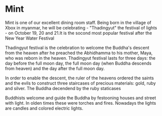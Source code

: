 # Mint

Mint is one of our excellent dining room staff. Being born in the village of Xbox in myanmar, he will be celebrating - "Thadingyut" the festival of lights - on October 19, 20 and 21.It is the socond most popular festival after the New Year Water Festival

Thadingyut festival is the celebration to welcome the Buddha's descent from the heaven after he preached the Abhidhamma to his mother, Maya, who was reborn in the heaven. Thadingyut festival lasts for three days: the day before the full moon day, the full moon day (when Buddha descends from heaven) and the day after the full moon day.

In order to enable the descent, the ruler of the heavens ordered the saints and the evils to construct three staircases of precious materials: gold, ruby and silver. The Buddha decendend by the ruby staticases

Buddhists welcome and guide the Buddha by festooning houses and street with light. In olden times these were torches and fires. Nowadays the lights are candles and colored electric lights.








